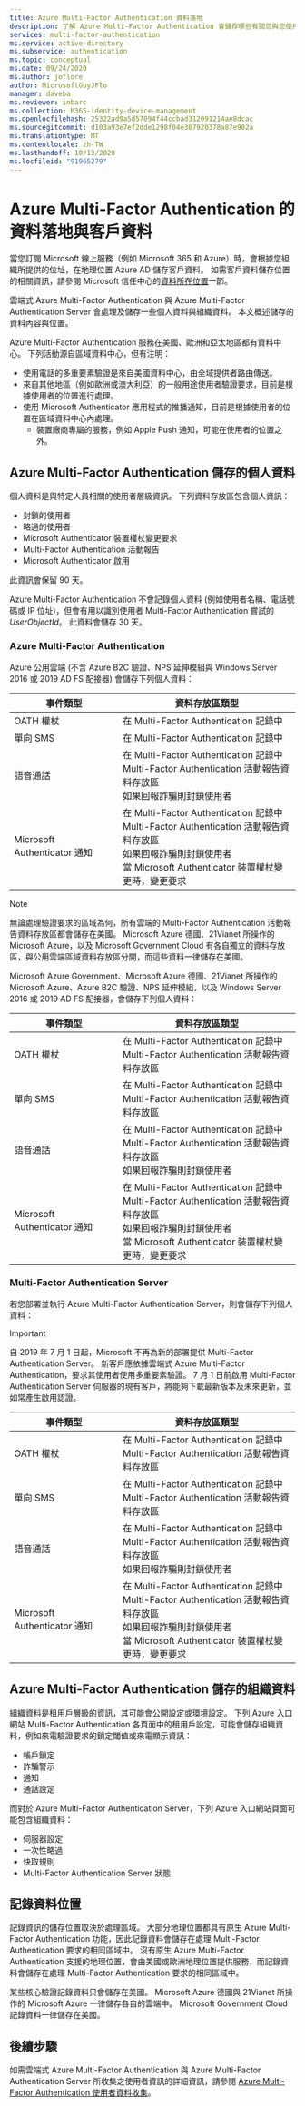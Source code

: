 ```yaml
---
title: Azure Multi-Factor Authentication 資料落地
description: 了解 Azure Multi-Factor Authentication 會儲存哪些有關您與您使用者的個人與組織資料，以及哪些資料會保存在來源的國家/地區。
services: multi-factor-authentication
ms.service: active-directory
ms.subservice: authentication
ms.topic: conceptual
ms.date: 09/24/2020
ms.author: joflore
author: MicrosoftGuyJFlo
manager: daveba
ms.reviewer: inbarc
ms.collection: M365-identity-device-management
ms.openlocfilehash: 25322ad9a5d57094f44ccbad312091214ae8dcac
ms.sourcegitcommit: d103a93e7ef2dde1298f04e307920378a87e982a
ms.translationtype: MT
ms.contentlocale: zh-TW
ms.lasthandoff: 10/13/2020
ms.locfileid: "91965279"
---
```

# <a name="data-residency-and-customer-data-for-azure-multi-factor-authentication"></a>Azure Multi-Factor Authentication 的資料落地與客戶資料

當您訂閱 Microsoft 線上服務（例如 Microsoft 365 和 Azure）時，會根據您組織所提供的位址，在地理位置 Azure AD 儲存客戶資料。 如需客戶資料儲存位置的相關資訊，請參閱 Microsoft 信任中心的[資料所在位置](https://www.microsoft.com/trustcenter/privacy/where-your-data-is-located)一節。

雲端式 Azure Multi-Factor Authentication 與 Azure Multi-Factor Authentication Server 會處理及儲存一些個人資料與組織資料。 本文概述儲存的資料內容與位置。

Azure Multi-Factor Authentication 服務在美國、歐洲和亞太地區都有資料中心。 下列活動源自區域資料中心，但有注明：

* 使用電話的多重要素驗證是來自美國資料中心，由全域提供者路由傳送。
* 來自其他地區（例如歐洲或澳大利亞）的一般用途使用者驗證要求，目前是根據使用者的位置進行處理。
* 使用 Microsoft Authenticator 應用程式的推播通知，目前是根據使用者的位置在區域資料中心內處理。
    * 裝置廠商專屬的服務，例如 Apple Push 通知，可能在使用者的位置之外。

## <a name="personal-data-stored-by-azure-multi-factor-authentication"></a>Azure Multi-Factor Authentication 儲存的個人資料

個人資料是與特定人員相關的使用者層級資訊。 下列資料存放區包含個人資訊：

* 封鎖的使用者
* 略過的使用者
* Microsoft Authenticator 裝置權杖變更要求
* Multi-Factor Authentication 活動報告
* Microsoft Authenticator 啟用

此資訊會保留 90 天。

Azure Multi-Factor Authentication 不會記錄個人資料 (例如使用者名稱、電話號碼或 IP 位址)，但會有用以識別使用者 Multi-Factor Authentication 嘗試的 *UserObjectId*。 此資料會儲存 30 天。

### <a name="azure-multi-factor-authentication"></a>Azure Multi-Factor Authentication

Azure 公用雲端 (不含 Azure B2C 驗證、NPS 延伸模組與 Windows Server 2016 或 2019 AD FS 配接器) 會儲存下列個人資料：

| 事件類型                           | 資料存放區類型 |
|--------------------------------------|-----------------|
| OATH 權杖                           | 在 Multi-Factor Authentication 記錄中     |
| 單向 SMS                          | 在 Multi-Factor Authentication 記錄中     |
| 語音通話                           | 在 Multi-Factor Authentication 記錄中<br />Multi-Factor Authentication 活動報告資料存放區<br />如果回報詐騙則封鎖使用者 |
| Microsoft Authenticator 通知 | 在 Multi-Factor Authentication 記錄中<br />Multi-Factor Authentication 活動報告資料存放區<br />如果回報詐騙則封鎖使用者<br />當 Microsoft Authenticator 裝置權杖變更時，變更要求 |

> [!NOTE]
> 無論處理驗證要求的區域為何，所有雲端的 Multi-Factor Authentication 活動報告資料存放區都會儲存在美國。 Microsoft Azure 德國、21Vianet 所操作的 Microsoft Azure，以及 Microsoft Government Cloud 有各自獨立的資料存放區，與公用雲端區域資料存放區分開，而這些資料一律儲存在美國。

Microsoft Azure Government、Microsoft Azure 德國、21Vianet 所操作的 Microsoft Azure、Azure B2C 驗證、NPS 延伸模組，以及 Windows Server 2016 或 2019 AD FS 配接器，會儲存下列個人資料：

| 事件類型                           | 資料存放區類型 |
|--------------------------------------|-----------------|
| OATH 權杖                           | 在 Multi-Factor Authentication 記錄中<br />Multi-Factor Authentication 活動報告資料存放區 |
| 單向 SMS                          | 在 Multi-Factor Authentication 記錄中<br />Multi-Factor Authentication 活動報告資料存放區 |
| 語音通話                           | 在 Multi-Factor Authentication 記錄中<br />Multi-Factor Authentication 活動報告資料存放區<br />如果回報詐騙則封鎖使用者 |
| Microsoft Authenticator 通知 | 在 Multi-Factor Authentication 記錄中<br />Multi-Factor Authentication 活動報告資料存放區<br />如果回報詐騙則封鎖使用者<br />當 Microsoft Authenticator 裝置權杖變更時，變更要求 |

### <a name="multi-factor-authentication-server"></a>Multi-Factor Authentication Server

若您部署並執行 Azure Multi-Factor Authentication Server，則會儲存下列個人資料：

> [!IMPORTANT]
> 自 2019 年 7 月 1 日起，Microsoft 不再為新的部署提供 Multi-Factor Authentication Server。 新客戶應依據雲端式 Azure Multi-Factor Authentication，要求其使用者使用多重要素驗證。 7 月 1 日前啟用 Multi-Factor Authentication Server 伺服器的現有客戶，將能夠下載最新版本及未來更新，並如常產生啟用認證。

| 事件類型                           | 資料存放區類型 |
|--------------------------------------|-----------------|
| OATH 權杖                           | 在 Multi-Factor Authentication 記錄中<br />Multi-Factor Authentication 活動報告資料存放區 |
| 單向 SMS                          | 在 Multi-Factor Authentication 記錄中<br />Multi-Factor Authentication 活動報告資料存放區 |
| 語音通話                           | 在 Multi-Factor Authentication 記錄中<br />Multi-Factor Authentication 活動報告資料存放區<br />如果回報詐騙則封鎖使用者 |
| Microsoft Authenticator 通知 | 在 Multi-Factor Authentication 記錄中<br />Multi-Factor Authentication 活動報告資料存放區<br />如果回報詐騙則封鎖使用者<br />當 Microsoft Authenticator 裝置權杖變更時，變更要求 |

## <a name="organizational-data-stored-by-azure-multi-factor-authentication"></a>Azure Multi-Factor Authentication 儲存的組織資料

組織資料是租用戶層級的資訊，其可能會公開設定或環境設定。 下列 Azure 入口網站 Multi-Factor Authentication 各頁面中的租用戶設定，可能會儲存組織資料，例如來電驗證要求的鎖定閾值或來電顯示資訊：

* 帳戶鎖定
* 詐騙警示
* 通知
* 通話設定

而對於 Azure Multi-Factor Authentication Server，下列 Azure 入口網站頁面可能包含組織資料：

* 伺服器設定
* 一次性略過
* 快取規則
* Multi-Factor Authentication Server 狀態

## <a name="log-data-location"></a>記錄資料位置

記錄資訊的儲存位置取決於處理區域。 大部分地理位置都具有原生 Azure Multi-Factor Authentication 功能，因此記錄資料會儲存在處理 Multi-Factor Authentication 要求的相同區域中。 沒有原生 Azure Multi-Factor Authentication 支援的地理位置，會由美國或歐洲地理位置提供服務，而記錄資料會儲存在處理 Multi-Factor Authentication 要求的相同區域中。

某些核心驗證記錄資料只會儲存在美國。 Microsoft Azure 德國與 21Vianet 所操作的 Microsoft Azure 一律儲存各自的雲端中。 Microsoft Government Cloud 記錄資料一律儲存在美國。

## <a name="next-steps"></a>後續步驟

如需雲端式 Azure Multi-Factor Authentication 與 Azure Multi-Factor Authentication Server 所收集之使用者資訊的詳細資訊，請參閱 [Azure Multi-Factor Authentication 使用者資料收集](howto-mfa-reporting-datacollection.md)。
